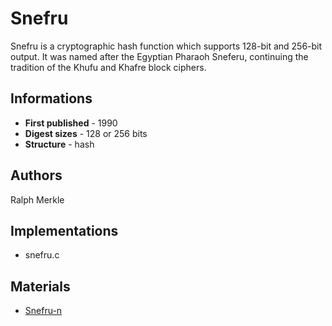 # Snefru

Snefru is a cryptographic hash function which supports 128-bit and 256-bit output. It was named after the Egyptian Pharaoh Sneferu, continuing the tradition of the Khufu and Khafre block ciphers.

## Informations

* __First published__ - 1990
* __Digest sizes__ - 128 or 256 bits
* __Structure__ - hash

## Authors

Ralph Merkle

## Implementations

- snefru.c

## Materials

- [Snefru-n](http://ehash.iaik.tugraz.at/wiki/Snefru-n)

